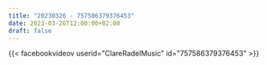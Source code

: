 ```yaml
---
title: "20230326 - 757586379376453"
date: 2023-03-26T12:00:00+02:00
draft: false
---
```


{{< facebookvideov userid="ClareRadelMusic" id="757586379376453" >}}